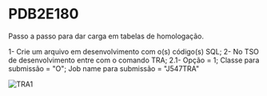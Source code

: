 # PDB2E180
Passo a passo para dar carga em tabelas de homologação.

1- Crie um arquivo em desenvolvimento com o(s) código(s) SQL;
2- No TSO de desenvolvimento entre com o comando TRA;
  2.1- Opção = 1;
        Classe para submissão = "O";
        Job name para submissão = "J547TRA"
        
![TRA1](https://user-images.githubusercontent.com/49697760/133622675-d4fe7dd0-f565-4978-bde0-8cd6dca34ca2.jpg)        
        
        
  
